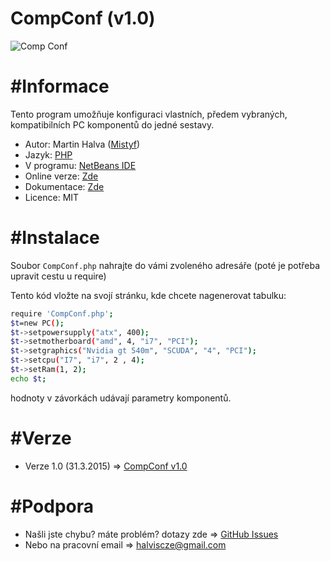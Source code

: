 # CompConf (v1.0)

![Comp Conf](http://s28.postimg.org/hjblyri99/compconf.png)
# #Informace
Tento program umožňuje konfiguraci vlastních, předem vybraných, kompatibilních PC komponentů do jedné sestavy.
- Autor: Martin Halva ([Mistyf](https://github.com/Mistyf))
- Jazyk: [PHP](http://www.php.net)
- V programu: [NetBeans IDE](https://netbeans.org/)
- Online verze: [Zde](http://73s7.xf.cz/CompConf2.php)
- Dokumentace: [Zde](http://73s7.xf.cz/Documentation/)
- Licence: MIT

# #Instalace
Soubor `CompConf.php` nahrajte do vámi zvoleného adresáře (poté je potřeba upravit cestu u require)

Tento kód vložte na svojí stránku, kde chcete nagenerovat tabulku:
``` bash
require 'CompConf.php';
$t=new PC();
$t->setpowersupply("atx", 400);
$t->setmotherboard("amd", 4, "i7", "PCI");
$t->setgraphics("Nvidia gt 540m", "SCUDA", "4", "PCI");
$t->setcpu("I7", "i7", 2 , 4);
$t->setRam(1, 2);
echo $t;
```
hodnoty v závorkách udávají parametry komponentů.

# #Verze
- Verze 1.0   (31.3.2015) => [CompConf v1.0](https://github.com/Mistyf/CompConf)

# #Podpora
- Našli jste chybu? máte problém? dotazy zde => [GitHub Issues](https://github.com/Mistyf/CompConf/issues)
- Nebo na pracovní email => [halviscze@gmail.com](halviscze@gmail.com)
